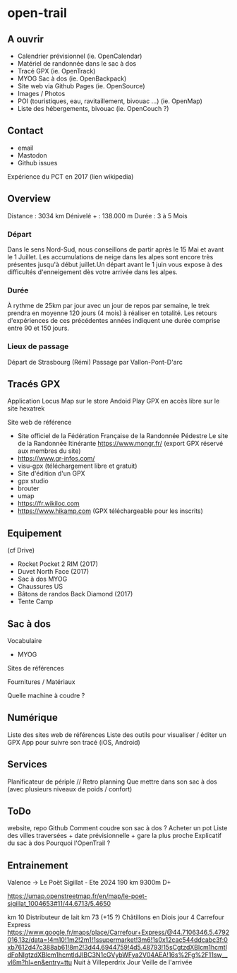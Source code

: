 # open-trail

## A ouvrir
* Calendrier prévisionnel (ie. OpenCalendar)
* Matériel de randonnée dans le sac à dos
* Tracé GPX (ie. OpenTrack)
* MYOG Sac à dos (ie. OpenBackpack)
* Site web via Github Pages (ie. OpenSource)
* Images / Photos
* POI (touristiques, eau, ravitaillement, bivouac ...) (ie. OpenMap)
* Liste des hébergements, bivouac (ie. OpenCouch ?)

## Contact
* email
* Mastodon
* Github issues

Expérience du PCT en 2017 (lien wikipedia)

## Overview

Distance : 3034 km
Dénivelé + : 138.000 m
Durée : 3 à 5 Mois

### Départ
Dans le sens Nord-Sud, nous conseillons de partir après le 15 Mai et avant le 1 Juillet. Les accumulations de neige dans les alpes sont encore très présentes jusqu'à début juillet.Un départ avant le 1 juin vous expose à des difficultés d'enneigement dès votre arrivée dans les alpes.

### Durée
À rythme de 25km par jour avec un jour de repos par semaine, le trek prendra en moyenne 120 jours (4 mois) à réaliser en totalité. Les retours d'expériences de ces précédentes années indiquent une durée comprise entre 90 et 150 jours.

### Lieux de passage
Départ de Strasbourg (Rémi)
Passage par Vallon-Pont-D'arc

## Tracés GPX

Application Locus Map sur le store Andoid Play
GPX en accès libre sur le site hexatrek


Site web de référence

* Site officiel de la Fédération Française de la Randonnée Pédestre Le site de la Randonnée Itinérante https://www.mongr.fr/ (export GPX réservé aux membres du site)
* https://www.gr-infos.com/
* visu-gpx (téléchargement libre et gratuit)
* Site d'édition d'un GPX
* gpx studio
* brouter
* umap
* https://fr.wikiloc.com
* https://www.hikamp.com (GPX téléchargeable pour les inscrits)

## Equipement

(cf Drive)
- Rocket Pocket 2 RIM (2017)
- Duvet North Face (2017)
- Sac à dos MYOG
- Chaussures US
- Bâtons de randos Back Diamond (2017)
- Tente Camp

## Sac à dos

Vocabulaire
- MYOG

Sites de références

Fournitures / Matériaux

Quelle machine à coudre ?

## Numérique

Liste des sites web de références
Liste des outils pour visualiser / éditer un GPX
App pour suivre son tracé (iOS, Android)

## Services

Planificateur de périple // Retro planning
Que mettre dans son sac à dos (avec plusieurs niveaux de poids / confort)


## ToDo

website, repo Github
Comment coudre son sac à dos ?
Acheter un pot
Liste des villes traversées + date prévisionnelle + gare la plus proche
Explicatif du sac à dos
Pourquoi l'OpenTrail ?

## Entrainement

Valence -> Le Poët Sigillat - Ete 2024
190 km
9300m D+

https://umap.openstreetmap.fr/en/map/le-poet-sigillat_1004653#11/44.6713/5.4650

km 10 Distributeur de lait 
km 73 (+15 ?) Châtillons en Diois jour 4 Carrefour Express https://www.google.fr/maps/place/Carrefour+Express/@44.7106346,5.4792016,13z/data=!4m10!1m2!2m1!1ssupermarket!3m6!1s0x12cac544ddcabc3f:0xb7612d47c388ab61!8m2!3d44.6944759!4d5.48793!15sCgtzdXBlcm1hcmtldFoNIgtzdXBlcm1hcmtldJIBC3N1cGVybWFya2V04AEA!16s%2Fg%2F11sw__vl6m?hl=en&entry=ttu
Nuit à Villeperdrix Jour Veille de l'arrivée

